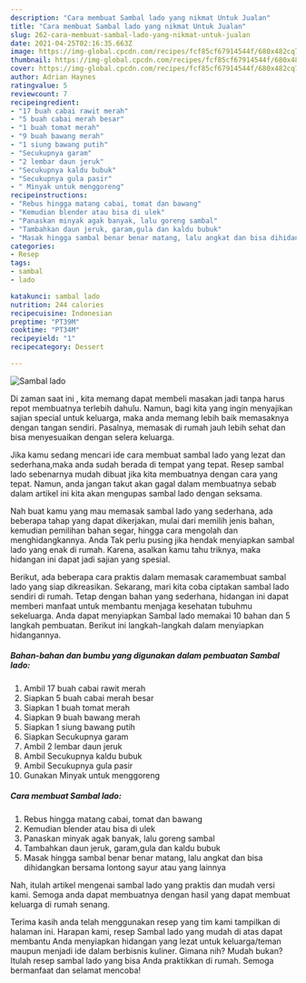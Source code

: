 ```yaml
---
description: "Cara membuat Sambal lado yang nikmat Untuk Jualan"
title: "Cara membuat Sambal lado yang nikmat Untuk Jualan"
slug: 262-cara-membuat-sambal-lado-yang-nikmat-untuk-jualan
date: 2021-04-25T02:16:35.663Z
image: https://img-global.cpcdn.com/recipes/fcf85cf67914544f/680x482cq70/sambal-lado-foto-resep-utama.jpg
thumbnail: https://img-global.cpcdn.com/recipes/fcf85cf67914544f/680x482cq70/sambal-lado-foto-resep-utama.jpg
cover: https://img-global.cpcdn.com/recipes/fcf85cf67914544f/680x482cq70/sambal-lado-foto-resep-utama.jpg
author: Adrian Haynes
ratingvalue: 5
reviewcount: 7
recipeingredient:
- "17 buah cabai rawit merah"
- "5 buah cabai merah besar"
- "1 buah tomat merah"
- "9 buah bawang merah"
- "1 siung bawang putih"
- "Secukupnya garam"
- "2 lembar daun jeruk"
- "Secukupnya kaldu bubuk"
- "Secukupnya gula pasir"
- " Minyak untuk menggoreng"
recipeinstructions:
- "Rebus hingga matang cabai, tomat dan bawang"
- "Kemudian blender atau bisa di ulek"
- "Panaskan minyak agak banyak, lalu goreng sambal"
- "Tambahkan daun jeruk, garam,gula dan kaldu bubuk"
- "Masak hingga sambal benar benar matang, lalu angkat dan bisa dihidangkan bersama lontong sayur atau yang lainnya"
categories:
- Resep
tags:
- sambal
- lado

katakunci: sambal lado 
nutrition: 244 calories
recipecuisine: Indonesian
preptime: "PT39M"
cooktime: "PT34M"
recipeyield: "1"
recipecategory: Dessert

---
```



![Sambal lado](https://img-global.cpcdn.com/recipes/fcf85cf67914544f/680x482cq70/sambal-lado-foto-resep-utama.jpg)

Di zaman  saat ini , kita memang dapat membeli masakan jadi tanpa harus repot membuatnya terlebih dahulu. Namun, bagi kita yang ingin menyajikan sajian special untuk keluarga, maka anda memang lebih baik memasaknya dengan tangan sendiri. Pasalnya, memasak di rumah jauh lebih sehat dan bisa menyesuaikan dengan selera keluarga.

Jika kamu sedang mencari ide cara membuat sambal lado yang lezat dan sederhana,maka anda sudah berada di tempat yang tepat. Resep sambal lado  sebenarnya mudah dibuat jika kita membuatnya dengan cara yang tepat. Namun, anda jangan takut akan gagal dalam membuatnya 
sebab dalam artikel ini kita akan mengupas sambal lado dengan seksama.  



Nah buat kamu yang mau memasak sambal lado yang sederhana, ada beberapa tahap yang dapat dikerjakan, mulai dari memilih jenis bahan, kemudian pemilihan bahan segar, hingga cara mengolah dan menghidangkannya. Anda Tak perlu pusing jika hendak menyiapkan sambal lado yang enak di rumah. Karena, asalkan kamu  tahu triknya, maka hidangan ini dapat jadi sajian yang spesial.

Berikut, ada beberapa cara praktis  dalam memasak caramembuat sambal lado yang siap dikreasikan. Sekarang, mari kita coba ciptakan sambal lado sendiri di rumah. Tetap dengan bahan yang sederhana, hidangan ini dapat memberi manfaat untuk membantu menjaga kesehatan tubuhmu sekeluarga. Anda dapat menyiapkan Sambal lado memakai 10 bahan dan 5 langkah pembuatan. Berikut ini langkah-langkah dalam menyiapkan hidangannya.

<!--inarticleads1-->

##### Bahan-bahan dan bumbu yang digunakan dalam pembuatan Sambal lado:

1. Ambil 17 buah cabai rawit merah
1. Siapkan 5 buah cabai merah besar
1. Siapkan 1 buah tomat merah
1. Siapkan 9 buah bawang merah
1. Siapkan 1 siung bawang putih
1. Siapkan Secukupnya garam
1. Ambil 2 lembar daun jeruk
1. Ambil Secukupnya kaldu bubuk
1. Ambil Secukupnya gula pasir
1. Gunakan  Minyak untuk menggoreng




<!--inarticleads2-->

##### Cara membuat Sambal lado:

1. Rebus hingga matang cabai, tomat dan bawang
1. Kemudian blender atau bisa di ulek
1. Panaskan minyak agak banyak, lalu goreng sambal
1. Tambahkan daun jeruk, garam,gula dan kaldu bubuk
1. Masak hingga sambal benar benar matang, lalu angkat dan bisa dihidangkan bersama lontong sayur atau yang lainnya




Nah, itulah artikel mengenai  sambal lado  yang praktis dan mudah versi kami. Semoga anda dapat membuatnya dengan hasil yang dapat membuat keluarga di rumah senang. 

Terima kasih anda telah menggunakan resep yang tim kami tampilkan di halaman ini. Harapan kami, resep  Sambal lado yang mudah di atas dapat membantu Anda menyiapkan hidangan yang lezat untuk keluarga/teman maupun menjadi ide dalam berbisnis kuliner. Gimana nih? Mudah bukan? Itulah resep sambal lado yang bisa Anda praktikkan di rumah. Semoga bermanfaat dan selamat mencoba!

